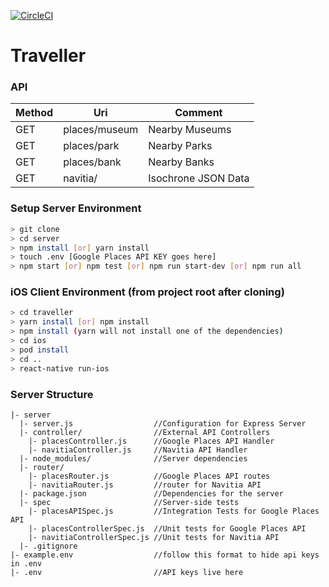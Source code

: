 [![CircleCI](https://circleci.com/gh/Alabaster-Aardvarks/traveller/tree/develop.svg?style=svg)](https://circleci.com/gh/Alabaster-Aardvarks/traveller/tree/develop)

# Traveller

### API

| Method | Uri           | Comment                           | 
|--------|---------------|-----------------------------------|
| GET    | places/museum | Nearby Museums                    |
| GET    | places/park   | Nearby Parks                      |
| GET    | places/bank   | Nearby Banks                      |
| GET    | navitia/      | Isochrone JSON Data               |

### Setup Server Environment

```sh
> git clone 
> cd server
> npm install [or] yarn install
> touch .env [Google Places API KEY goes here]
> npm start [or] npm test [or] npm run start-dev [or] npm run all
```

### iOS Client Environment (from project root after cloning)

```sh 
> cd traveller
> yarn install [or] npm install
> npm install (yarn will not install one of the dependencies)
> cd ios
> pod install
> cd ..
> react-native run-ios
```

### Server Structure

```
|- server               
  |- server.js                  //Configuration for Express Server
  |- controller/                //External API Controllers
    |- placesController.js      //Google Places API Handler
    |- navitiaController.js     //Navitia API Handler
  |- node_modules/              //Server dependencies
  |- router/          
    |- placesRouter.js          //Google Places API routes
    |- navitiaRouter.js         //router for Navitia API
  |- package.json               //Dependencies for the server
  |- spec                       //Server-side tests
    |- placesAPISpec.js         //Integration Tests for Google Places API
    |- placesControllerSpec.js  //Unit tests for Google Places API
    |- navitiaControllerSpec.js //Unit tests for Navitia API                      
  |- .gitignore
|- example.env                  //follow this format to hide api keys in .env
|- .env                         //API keys live here
 ```
